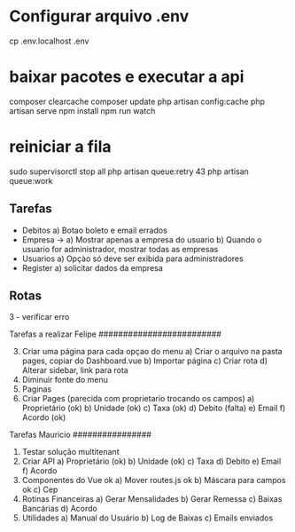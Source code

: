 # Configurar arquivo .env
cp .env.localhost .env
# baixar pacotes e executar a api
composer clearcache
composer update
php artisan config:cache
php artisan serve
npm install
npm run watch

# reiniciar a fila 
sudo supervisorctl stop all
php artisan queue:retry 43
php artisan queue:work

## Tarefas

-   Debitos
    a) Botao boleto e email errados 
-   Empresa ->
    a) Mostrar apenas a empresa do usuario 
    b) Quando o usuario for administrador, mostrar todas as empresas
-   Usuarios
    a) Opçào só deve ser exibida para administradores
-   Register
    a) solicitar dados da empresa

## Rotas

3 - verificar erro

Tarefas a realizar Felipe
#########################


3. Criar uma página para cada opçao do menu
   a) Criar o arquivo na pasta pages, copiar do Dashboard.vue
   b) Importar página
   c) Criar rota
   d) Alterar sidebar, link para rota
4. Diminuir fonte do menu
5. Paginas
6. Criar Pages (parecida com proprietario trocando os campos)
   a) Proprietário (ok)
   b) Unidade (ok)
   c) Taxa (ok)
   d) Debito (falta)
   e) Email
   f) Acordo (ok)

Tarefas Mauricio
################

1. Testar solução multitenant
2. Criar API
   a) Proprietário (ok)
   b) Unidade (ok)
   c) Taxa
   d) Debito
   e) Email
   f) Acordo
3. Componentes do Vue
   ok a) Mover routes.js
   ok b) Máscara para campos
   ok c) Cep
4. Rotinas Financeiras
   a) Gerar Mensalidades
   b) Gerar Remessa
   c) Baixas Bancárias
   d) Acordo
5. Utilidades
   a) Manual do Usuário
   b) Log de Baixas
   c) Emails enviados

